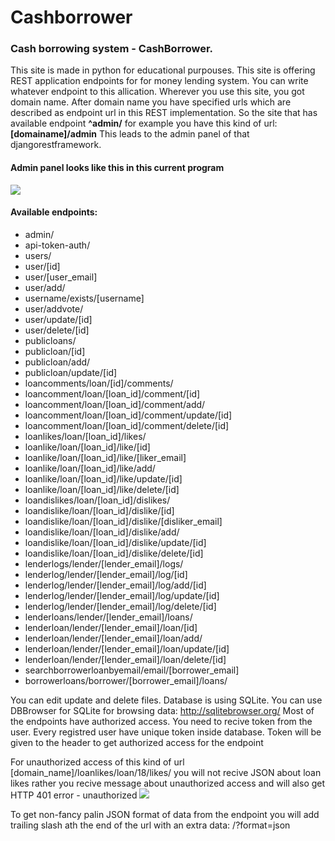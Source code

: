 # Cashborrower

### Cash borrowing system - CashBorrower.

This site is made in python for educational purpouses.
This site is offering REST application endpoints for for money lending system.
You can write whatever endpoint to this allication.
Wherever you use this site, you got domain name.
After domain name you have specified urls which are described as endpoint url in this REST implementation.
So the site that has available endpoint <b>^admin/</b> for example you have this kind of url: <b>[domainame]/admin</b>
This leads to the admin panel of that djangorestframework.

#### Admin panel looks like this in this current program
<img src="http://phonewe.freeiz.com/example_of_admin_panel.png">

#### Available endpoints:

* admin/
* api-token-auth/
* users/
* user/[id]
* user/[user_email]
* user/add/
* username/exists/[username]
* user/addvote/
* user/update/[id]
* user/delete/[id]
* publicloans/
* publicloan/[id]
* publicloan/add/
* publicloan/update/[id]
* loancomments/loan/[id]/comments/
* loancomment/loan/[loan_id]/comment/[id]
* loancomment/loan/[loan_id]/comment/add/
* loancomment/loan/[loan_id]/comment/update/[id]
* loancomment/loan/[loan_id]/comment/delete/[id]
* loanlikes/loan/[loan_id]/likes/
* loanlike/loan/[loan_id]/like/[id]
* loanlike/loan/[loan_id]/like/[liker_email]
* loanlike/loan/[loan_id]/like/add/
* loanlike/loan/[loan_id]/like/update/[id]
* loanlike/loan/[loan_id]/like/delete/[id]
* loandislikes/loan/[loan_id]/dislikes/
* loandislike/loan/[loan_id]/dislike/[id]
* loandislike/loan/[loan_id]/dislike/[disliker_email]
* loandislike/loan/[loan_id]/dislike/add/
* loandislike/loan/[loan_id]/dislike/update/[id]
* loandislike/loan/[loan_id]/dislike/delete/[id]
* lenderlogs/lender/[lender_email]/logs/
* lenderlog/lender/[lender_email]/log/[id]
* lenderlog/lender/[lender_email]/log/add/[id]
* lenderlog/lender/[lender_email]/log/update/[id]
* lenderlog/lender/[lender_email]/log/delete/[id]
* lenderloans/lender/[lender_email]/loans/
* lenderloan/lender/[lender_email]/loan/[id]
* lenderloan/lender/[lender_email]/loan/add/
* lenderloan/lender/[lender_email]/loan/update/[id]
* lenderloan/lender/[lender_email]/loan/delete/[id]
* searchborrowerloanbyemail/email/[borrower_email]
* borrowerloans/borrower/[borrower_email]/loans/

You can edit update and delete files.
Database is using SQLite.
You can use DBBrowser for SQLite for browsing data: http://sqlitebrowser.org/
Most of the endpoints have authorized access.
You need to recive token from the user. Every registred user have unique token inside database.
Token will  be given to the header to get authorized access for the endpoint

For unauthorized access of this kind of url [domain_name]/loanlikes/loan/18/likes/ you will not recive JSON about loan likes rather you recive message about unauthorized access and will also get HTTP 401 error - unauthorized
<img src="http://phonewe.freeiz.com/loanlikelist.png"/>

To get non-fancy palin JSON format of data from the endpoint you will add trailing slash ath the end of the url with an extra data:
 /?format=json

